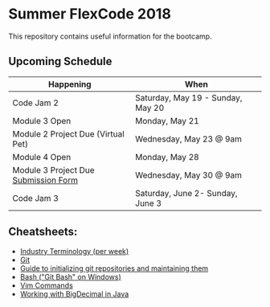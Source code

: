 # Summer FlexCode 2018

This repository contains useful information for the bootcamp.

## Upcoming Schedule

|Happening|When|
|---|---|
|Code Jam 2|Saturday, May 19 - Sunday, May 20|
|Module 3 Open|Monday, May 21|
|Module 2 Project Due (Virtual Pet)|Wednesday, May 23 @ 9am|
|Module 4 Open|Monday, May 28|
|Module 3 Project Due<br>[Submission Form](https://docs.google.com/forms/d/e/1FAIpQLSdcNmyNryIyyXijKZtkIxR4lBQFtkqcTgyxSSMefxMw4JSU6g/viewform)|Wednesday, May 30 @ 9am|
|Code Jam 3|Saturday, June 2- Sunday, June 3|

## Cheatsheets:
* [Industry Terminology (per week)](https://wecancodeit.github.io/java-resources/industry-terminology/)
* [Git](./cheatsheets/git.md)
* [Guide to initializing git repositories and maintaining them](https://wecancodeit.github.io/java-resources/git/managing-your-repo/)
* [Bash ("Git Bash" on Windows)](https://wecancodeit.github.io/java-resources/bash/)
* [Vim Commands](http://www.codeasite.com/index.php/linux-a-apache/96-vi-editor-commands)
* [Working with BigDecimal in Java](https://www.javaworld.com/article/2075315/core-java/make-cents-with-bigdecimal.html)
